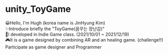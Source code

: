 # unity_ToyGame
😀Hello, I'm Hugh (korea name is JinHyung Kim)  
✨Introduce briefly the "ToyGame(꿈꾸는 장난감)"   
📅I developed in Indie Game class. (2021/10/01 ~ 2021/12/19)  
🎮It is a game designed by combining AR and an healing game. (challenge!!)  
Participate as game designer and Programmer  
